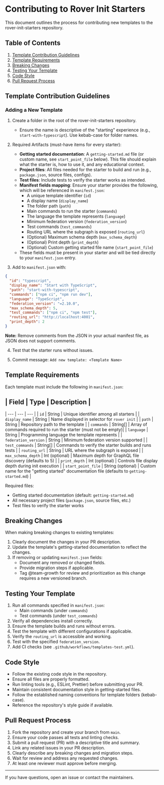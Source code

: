 # Contributing to Rover Init Starters

This document outlines the process for contributing new templates to the rover-init-starters repository.

## Table of Contents
1. [Template Contribution Guidelines](#template-contribution-guidelines)
2. [Template Requirements](#template-requirements)
3. [Breaking Changes](#breaking-changes)
4. [Testing Your Template](#testing-your-template)
5. [Code Style](#code-style)
6. [Pull Request Process](#pull-request-process)

## Template Contribution Guidelines

### Adding a New Template

1. Create a folder in the root of the rover-init-starters repository.
   - Ensure the name is descriptive of the "starting" experience (e.g., `start-with-typescript`). Use kebab-case for folder names.

2. Required Artifacts (must-have items for every starter):
   - **Getting started documentation**: A `getting-started.md` file (or custom name, see `start_point_file` below). This file should explain what the starter is, how to use it, and any educational context.
   - **Project files**: All files needed for the starter to build and run (e.g., `package.json`, source files, configs).
   - **Test files**: Include tests to verify the starter works as intended.
   - **Manifest fields mapping**: Ensure your starter provides the following, which will be referenced in `manifest.json`:
     - A unique template identifier (`id`)
     - A display name (`display_name`)
     - The folder path (`path`)
     - Main commands to run the starter (`commands`)
     - The language the template represents (`language`)
     - Minimum federation version (`federation_version`)
     - Test commands (`test_commands`)
     - Routing URL where the subgraph is exposed (`routing_url`)
     - (Optional) Maximum schema depth (`max_schema_depth`)
     - (Optional) Print depth (`print_depth`)
     - (Optional) Custom getting started file name (`start_point_file`)
   - These fields must be present in your starter and will be tied directly to your `manifest.json` entry.

3. Add to `manifest.json` with:

```json
{
  "id": "typescript",
  "display_name": "Start with TypeScript",
  "path": "start-with-typescript",
  "commands": ["npm ci", "npm run dev"],
  "language": "TypeScript",
  "federation_version": "=2.10.0",
  "max_schema_depth": 5,
  "test_commands": ["npm ci", "npm test"],
  "routing_url": "http://localhost:4001",
  "print_depth": 2
}
```

**Note:** Remove comments from the JSON in your actual manifest file, as JSON does not support comments.

4. Test that the starter runs without issues.

5. Commit message: `Add new template: <Template Name>`

## Template Requirements

Each template must include the following in `manifest.json`:

\| Field \| Type \| Description \|
--
\| --- \| --- \| --- \|
\| `id` \| String \| Unique identifier among all starters \|
\| `display_name` \| String \| Name displayed in selector for `rover init` \|
\| `path` \| String \| Repository path to the template \|
\| `commands` \| String[] \| Array of commands required to run the starter (must not be empty)\|
\| `language` \| String \| Programming language the template represents \|
\| `federation_version` \| String \| Minimum federation version supported \|
\| `test_commands` \| String[] \| Commands to verify the starter builds and runs tests \|
\| `routing_url` \| String \| URL where the subgraph is exposed \|
\| `max_schema_depth` \| Int (optional) \| Maximum depth for GraphQL file discovery (defaults to 5) \|
\| `print_depth` \| Int (optional) \| Controls file display depth during init execution \|
\| `start_point_file` \| String (optional) \| Custom name for the "getting started" documentation file (defaults to `getting-started.md`) \|

Required files:
- Getting started documentation (default: `getting-started.md`)
- All necessary project files (`package.json`, source files, etc.)
- Test files to verify the starter works

## Breaking Changes

When making breaking changes to existing templates:

1. Clearly document the changes in your PR description.
2. Update the template's getting-started documentation to reflect the changes.
3. If removing or updating `manifest.json` fields:
   - Document any removed or changed fields.
   - Provide migration steps if applicable.
   - Tag @team-growth for review and prioritization as this change requires a new versioned branch.

## Testing Your Template

1. Run all commands specified in `manifest.json`:
   - Main commands (under `commands`)
   - Test commands (under `test_commands`)
2. Verify all dependencies install correctly.
3. Ensure the template builds and runs without errors.
4. Test the template with different configurations if applicable.
5. Verify the `routing_url` is accessible and working.
6. Test with the specified `federation_version`.
7. Add CI checks (see `.github/workflows/templates-test.yml`).

## Code Style

- Follow the existing code style in the repository.
- Ensure all files are properly formatted.
- Run linting tools (e.g., ESLint, Prettier) before submitting your PR.
- Maintain consistent documentation style in getting-started files.
- Follow the established naming conventions for template folders (kebab-case).
- Reference the repository's style guide if available.

## Pull Request Process

1. Fork the repository and create your branch from `main`.
2. Ensure your code passes all tests and linting checks.
3. Submit a pull request (PR) with a descriptive title and summary.
4. Link any related issues in your PR description.
5. Clearly describe any breaking changes and migration steps.
6. Wait for review and address any requested changes.
7. At least one reviewer must approve before merging.

---

If you have questions, open an issue or contact the maintainers.